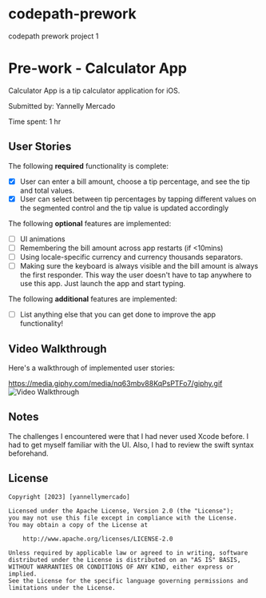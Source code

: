 # codepath-prework
codepath prework project 1


# Pre-work - Calculator App

Calculator App is a tip calculator application for iOS.

Submitted by: Yannelly Mercado

Time spent: 1 hr

## User Stories

The following **required** functionality is complete:

* [x] User can enter a bill amount, choose a tip percentage, and see the tip and total values.
* [x] User can select between tip percentages by tapping different values on the segmented control and the tip value is updated accordingly

The following **optional** features are implemented:

* [ ] UI animations
* [ ] Remembering the bill amount across app restarts (if <10mins)
* [ ] Using locale-specific currency and currency thousands separators.
* [ ] Making sure the keyboard is always visible and the bill amount is always the first responder. This way the user doesn't have to tap anywhere to use this app. Just launch the app and start typing.

The following **additional** features are implemented:

- [ ] List anything else that you can get done to improve the app functionality!

## Video Walkthrough

Here's a walkthrough of implemented user stories:

https://media.giphy.com/media/nq63mbv88KqPsPTFo7/giphy.gif
<img src='https://media.giphy.com/media/nq63mbv88KqPsPTFo7/giphy.gif' title='Video Walkthrough' width='' alt='Video Walkthrough' />


## Notes

The challenges I encountered were that I had never used Xcode before. I had to get myself familiar with the UI. Also, I had to review the swift syntax beforehand. 

## License

    Copyright [2023] [yannellymercado]

    Licensed under the Apache License, Version 2.0 (the "License");
    you may not use this file except in compliance with the License.
    You may obtain a copy of the License at

        http://www.apache.org/licenses/LICENSE-2.0

    Unless required by applicable law or agreed to in writing, software
    distributed under the License is distributed on an "AS IS" BASIS,
    WITHOUT WARRANTIES OR CONDITIONS OF ANY KIND, either express or implied.
    See the License for the specific language governing permissions and
    limitations under the License.
